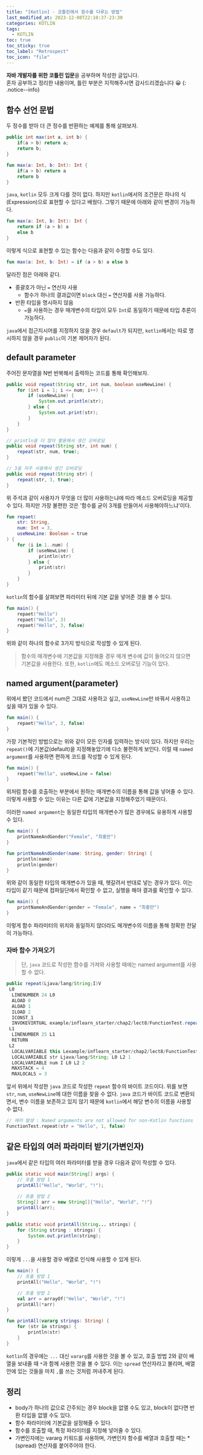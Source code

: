 ```yaml
---
title: "[Kotlin] - 코틀린에서 함수를 다루는 방법"
last_modified_at: 2023-12-08T22:10:37-23:30
categories: KOTLIN
tags:
  - KOTLIN
toc: true
toc_sticky: true
toc_label: "Retrospect"
toc_icon: "file"
---
```


**자바 개발자를 위한 코틀린 입문**을 공부하며 작성한 글입니다.<br>
혼자 공부하고 정리한 내용이며, 틀린 부분은 지적해주시면 감사드리겠습니다 😀
{: .notice--info}

## 함수 선언 문법

두 정수를 받아 더 큰 정수를 반환하는 예제를 통해 살펴보자.

```java
public int max(int a, int b) {
    if(a > b) return a;
    return b;
}
```

```kotlin
fun max(a: Int, b: Int): Int {
    if(a > b) return a
    return b
}
```

`java`, `kotlin` 모두 크게 다를 것이 없다.
하지만 `kotlin`에서의 조건문은 하나의 식(Expression)으로 표현할 수 있다고 배웠다.
그렇기 때문에 아래와 같이 변경이 가능하다.

```kotlin
fun max(a: Int, b: Int): Int {
    return if (a > b) a
    else b
}
```

이렇게 식으로 표현할 수 있는 함수는 다음과 같이 수정할 수도 있다.

```kotlin
fun max(a: Int, b: Int) = if (a > b) a else b
```

달라진 점은 아래와 같다.

- 중괄호가 아닌 `=` 연산자 사용
  - 함수가 하나의 결과값이면 `block` 대신 `=` 연산자를 사용 가능하다.
- 반환 타입을 명시하지 않음
  - `=`을 사용하는 경우 매개변수의 타입이 모두 `Int`로 동일하기 때문에 타입 추론이 가능하다.

`java`에서 접근지시어를 지정하지 않을 경우 `default`가 되지만, `kotlin`에서는 따로 명시하지 않을 경우 `public`이 기본 제어자가 된다.

## default parameter

주어진 문자열을 N번 반복해서 출력하는 코드를 통해 확인해보자.

```java
public void repeat(String str, int num, boolean useNewLine) {
    for (int i = 1; i <= num; i++) {
        if (useNewLine) {
            System.out.println(str);
        } else {
            System.out.print(str);
        } 
    }
}

// println을 더 많이 활용해서 생긴 오버로딩
public void repeat(String str, int num) {
    repeat(str, num, true);
}

// 3을 자주 사용해서 생긴 오버로딩
public void repeat(String str) {
    repeat(str, 3, true);
}
```

위 주석과 같이 사용자가 무엇을 더 많이 사용하는냐에 따라 메소드 오버로딩을 제공할 수 있다.
하지만 가장 불편한 것은 '함수를 굳이 3개를 만들어서 사용해야하느냐'이다.

```kotlin
fun repaet(
    str: String,
    num: Int = 3,
    useNewLine: Boolean = true
) {
    for (i in 1..num) {
        if (useNewLine) {
            println(str)
        } else {
            print(str)
        }
    }
}
```

`kotlin`의 함수를 살펴보면 파라미터 뒤에 기본 값을 넣어준 것을 볼 수 있다.

```kotlin
fun main() {
    repaet("Hello")
    repaet("Hello", 3)
    repaet("Hello", 3, false)
}
```

위와 같이 하나의 함수로 3가지 방식으로 작성할 수 있게 된다.

> 함수의 매개변수에 기본값을 지정해줄 경우 매개 변수에 값이 들어오지 않으면 기본값을 사용한다.
> 또한, `kotlin`에도 메소드 오버로딩 기능이 있다.

## named argument(parameter)

위에서 봤던 코드에서 num은 그대로 사용하고 싶고, `useNewLine`만 바꿔서 사용하고 싶을 때가 있을 수 있다.

```kotlin
fun main() {
    repaet("Hello", 3, false)
}
```

가장 기본적인 방법으로는 위와 같이 모든 인자를 입력하는 방식이 있다.
하지만 우리는 `repeat()`에 기본값(default)을 지정해놓았기에 다소 불편하게 보인다.
이럴 때 `named argument`를 사용하면 편하게 코드를 작성할 수 있게 된다.

```kotlin
fun main() { 
    repaet("Hello", useNewLine = false)
}
```

위처럼 함수를 호출하는 부분에서 원하는 매개변수의 이름을 통해 값을 넣어줄 수 있다.
이렇게 사용할 수 있는 이유는 다른 값에 기본값을 지정해주었기 때문이다.

이러한 `named argument`는 동일한 타입의 매개변수가 많은 경우에도 유용하게 사용할 수 있다.

```kotlin
fun main() {
    printNameAndGender("Female", "최홍만")
}

fun printNameAndGender(name: String, gender: String) { 
    println(name)
    println(gender)
}
```

위와 같이 동일한 타입의 매개변수가 있을 때, 헷갈려서 반대로 넣는 경우가 있다.
이는 타입이 같기 때문에 컴파일단에서 확인할 수 없고, 실행을 해야 결과를 확인할 수 있다.

```kotlin
fun main() {
    printNameAndGender(gender = "Female", name = "최홍만")
}
```

이렇게 함수 파라미터의 위치와 동일하지 않더라도 매개변수의 이름을 통해 정확한 전달이 가능하다.

### 자바 함수 가져오기

> 단, `java` 코드로 작성한 함수를 가져와 사용할 때에는 named argument를 사용할 수 없다.

```java
public repeat(Ljava/lang/String;I)V
 L0
  LINENUMBER 24 L0
  ALOAD 0
  ALOAD 1
  ILOAD 2
  ICONST_1
  INVOKEVIRTUAL example/inflearn_starter/chap2/lect8/FunctionTest.repeat (Ljava/lang/String;IZ)V
 L1
  LINENUMBER 25 L1
  RETURN
 L2
  LOCALVARIABLE this Lexample/inflearn_starter/chap2/lect8/FunctionTest; L0 L2 0
  LOCALVARIABLE str Ljava/lang/String; L0 L2 1
  LOCALVARIABLE num I L0 L2 2
  MAXSTACK = 4
  MAXLOCALS = 3
```

앞서 위에서 작성한 `java` 코드로 작성한 `repeat` 함수의 바이트 코드이다.
위를 보면 `str`, `num`, `useNewLine`에 대한 이름을 찾을 수 없다.
`java` 코드가 바이트 코드로 변환되면서, 변수 이름을 보존하고 있지 않기 때문에 `kotlin`에서 해당 변수의 이름을 사용할 수 없다.

```kotlin
// 에러 발생 : Named arguments are not allowed for non-Kotlin functions
FunctionTest.repeat(str = "Hello", 1, false)
```

## 같은 타입의 여러 파라미터 받기(가변인자)

`java`에서 같은 타입의 여러 파라미터를 받을 경우 다음과 같이 작성할 수 있다.

```java
public static void main(String[] args) {
    // 호출 방법 1
    printAll("Hello", "World", "!");
    
    // 호출 방법 2
    String[] arr = new String[]{"Hello", "World", "!"}
    printAll(arr);
}

public static void printAll(String... strings) {
    for (String string : strings) {
        System.out.println(string);
    }
}
```

이렇게 `...`을 사용할 경우 배열로 인식해 사용할 수 있게 된다.

```kotlin
fun main() {
    // 호출 방법 1
    printAll("Hello", "World", "!")

    // 호출 방법 2
    val arr = arrayOf("Hello", "World", "!")
    printAll(*arr)
}

fun printAll(vararg strings: String) {
    for (str in strings) {
        println(str)
    }
}
```

`kotlin`의 경우에는 `...` 대신 `vararg`를 사용한 것을 볼 수 있고, 호출 방법 2와 같이 배열을 보내줄 때 `*`과 함께 사용한 것을 볼 수 있다.
이는 `spread` 연산자라고 불리며, 배열 안에 있는 것들을 마치 `,`를 쓰는 것처럼 꺼내주게 된다.

## 정리

- body가 하나의 값으로 간주되는 경우 block을 없앨 수도 있고, block이 없다면 반환 타입을 없앨 수도 있다.
- 함수 파라미터에 기본값을 설정해줄 수 있다.
- 함수를 호출할 때, 특정 파라미터를 지정해 넣어줄 수 있다.
- 가변인자에는 vararg 키워드를 사용하며, 가변인자 함수를 배열과 호출할 때는 *(spread) 연산자를 붙어주어야 한다.
